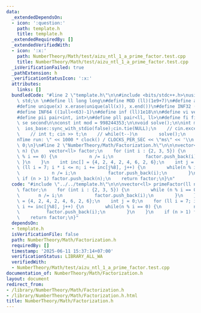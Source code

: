 ```yaml
---
data:
  _extendedDependsOn:
  - icon: ':question:'
    path: template.h
    title: template.h
  _extendedRequiredBy: []
  _extendedVerifiedWith:
  - icon: ':x:'
    path: NumberTheory/Math/test/aizu_ntl_1_a_prime_factor.test.cpp
    title: NumberTheory/Math/test/aizu_ntl_1_a_prime_factor.test.cpp
  _isVerificationFailed: true
  _pathExtension: h
  _verificationStatusIcon: ':x:'
  attributes:
    links: []
  bundledCode: "#line 2 \"template.h\"\n\n#include <bits/stdc++.h>\nusing namespace\
    \ std;\n \n#define ll long long\n#define MOD (ll)(1e9+7)\n#define all(x) (x).begin(),(x).end()\n\
    #define unique(x) x.erase(unique(all(x)), x.end())\n#define INF32 ((1ull<<31)-1)\n\
    #define INF64 ((1ull<<63)-1)\n#define inf (ll)1e18\n\n#define vi vector<int>\n\
    #define pii pair<int, int>\n#define pll pair<ll, ll>\n#define fi first\n#define\
    \ se second\n\nconst int mod = 998244353;\n\nvoid solve();\n\nint main(){\n  \
    \  ios_base::sync_with_stdio(false);cin.tie(NULL);\n    // cin.exceptions(cin.failbit);\n\
    \    // int t; cin >> t;\n    // while(t--)\n        solve();\n    cerr << \"\\\
    nTime run: \" << 1000 * clock() / CLOCKS_PER_SEC << \"ms\" << '\\n';\n    return\
    \ 0;\n}\n#line 2 \"NumberTheory/Math/Factorization.h\"\n\n\nvector<ll> primeFactor(ll\
    \ n) {\n    vector<ll> factor;\n    for (int i : {2, 3, 5}) {\n        while (n\
    \ % i == 0) {\n            n /= i;\n            factor.push_back(i);\n       \
    \ }\n    }\n    int inc[] = {4, 2, 4, 2, 4, 6, 2, 6};\n    int j = 0;\n    for\
    \ (ll i = 7; i * i <= n; i += inc[j%8], j++) {\n        while(n % i == 0) {\n\
    \            n /= i;\n            factor.push_back(i);\n        }\n    }\n   \
    \ if (n > 1) factor.push_back(n);\n    return factor;\n}\n"
  code: "#include \"../../template.h\"\n\n\nvector<ll> primeFactor(ll n) {\n    vector<ll>\
    \ factor;\n    for (int i : {2, 3, 5}) {\n        while (n % i == 0) {\n     \
    \       n /= i;\n            factor.push_back(i);\n        }\n    }\n    int inc[]\
    \ = {4, 2, 4, 2, 4, 6, 2, 6};\n    int j = 0;\n    for (ll i = 7; i * i <= n;\
    \ i += inc[j%8], j++) {\n        while(n % i == 0) {\n            n /= i;\n  \
    \          factor.push_back(i);\n        }\n    }\n    if (n > 1) factor.push_back(n);\n\
    \    return factor;\n}"
  dependsOn:
  - template.h
  isVerificationFile: false
  path: NumberTheory/Math/Factorization.h
  requiredBy: []
  timestamp: '2025-06-11 15:37:14+07:00'
  verificationStatus: LIBRARY_ALL_WA
  verifiedWith:
  - NumberTheory/Math/test/aizu_ntl_1_a_prime_factor.test.cpp
documentation_of: NumberTheory/Math/Factorization.h
layout: document
redirect_from:
- /library/NumberTheory/Math/Factorization.h
- /library/NumberTheory/Math/Factorization.h.html
title: NumberTheory/Math/Factorization.h
---
```

